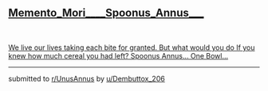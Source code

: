 ## [Memento_Mori____Spoonus_Annus___](https://www.reddit.com/r/UnusAnnus/comments/jrpblv/memento_mori_spoonus_annus/)
&#x200B;

[We live our lives taking each bite for granted. But what would you do If you knew how much cereal you had left? Spoonus Annus... One Bowl...](https://reddit.com/link/jrpblv/video/tmajof1s6gy51/player)

---

submitted to [r/UnusAnnus](https://www.reddit.com/r/UnusAnnus) by [u/Dembuttox_206](https://www.reddit.com/user/Dembuttox_206)
